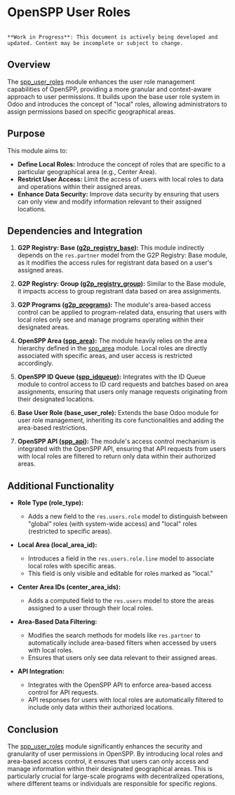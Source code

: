 # OpenSPP User Roles

```{warning}

**Work in Progress**: This document is actively being developed and updated. Content may be incomplete or subject to change.
```

## Overview

The [spp_user_roles](spp_user_roles.md) module enhances the user role management capabilities of OpenSPP, providing a more granular and context-aware approach to user permissions. It builds upon the base user role system in Odoo and introduces the concept of "local" roles, allowing administrators to assign permissions based on specific geographical areas.

## Purpose

This module aims to:

- **Define Local Roles:** Introduce the concept of roles that are specific to a particular geographical area (e.g., Center Area).
- **Restrict User Access:**  Limit the access of users with local roles to data and operations within their assigned areas.
- **Enhance Data Security:** Improve data security by ensuring that users can only view and modify information relevant to their assigned locations. 

## Dependencies and Integration

1. **G2P Registry: Base ([g2p_registry_base](g2p_registry_base.md)):**  This module indirectly depends on the `res.partner` model from the G2P Registry: Base module, as it modifies the access rules for registrant data based on a user's assigned areas.

2. **G2P Registry: Group ([g2p_registry_group](g2p_registry_group.md)):**  Similar to the Base module, it impacts access to group registrant data based on area assignments.

3. **G2P Programs ([g2p_programs](g2p_programs.md)):**  The module's area-based access control can be applied to program-related data, ensuring that users with local roles only see and manage programs operating within their designated areas.

4. **OpenSPP Area ([spp_area](spp_area.md)):**  The module heavily relies on the area hierarchy defined in the [spp_area](spp_area.md) module. Local roles are directly associated with specific areas, and user access is restricted accordingly.

5. **OpenSPP ID Queue ([spp_idqueue](spp_idqueue.md)):**  Integrates with the ID Queue module to control access to ID card requests and batches based on area assignments, ensuring that users only manage requests originating from their designated locations.

6. **Base User Role (base_user_role):**  Extends the base Odoo module for user role management, inheriting its core functionalities and adding the area-based restrictions.

7. **OpenSPP API ([spp_api](spp_api.md)):**  The module's access control mechanism is integrated with the OpenSPP API, ensuring that API requests from users with local roles are filtered to return only data within their authorized areas.

## Additional Functionality

* **Role Type (role_type):** 
    * Adds a new field to the `res.users.role` model to distinguish between "global" roles (with system-wide access) and "local" roles (restricted to specific areas).

* **Local Area (local_area_id):** 
    * Introduces a field in the `res.users.role.line` model to associate local roles with specific areas.
    * This field is only visible and editable for roles marked as "local."

* **Center Area IDs (center_area_ids):**
    * Adds a computed field to the `res.users` model to store the areas assigned to a user through their local roles.

* **Area-Based Data Filtering:**
    * Modifies the search methods for models like `res.partner` to automatically include area-based filters when accessed by users with local roles. 
    * Ensures that users only see data relevant to their assigned areas.

* **API Integration:**
    * Integrates with the OpenSPP API to enforce area-based access control for API requests.
    * API responses for users with local roles are automatically filtered to include only data within their authorized locations.

## Conclusion

The [spp_user_roles](spp_user_roles) module significantly enhances the security and granularity of user permissions in OpenSPP. By introducing local roles and area-based access control, it ensures that users can only access and manage information within their designated geographical areas. This is particularly crucial for large-scale programs with decentralized operations, where different teams or individuals are responsible for specific regions. 
